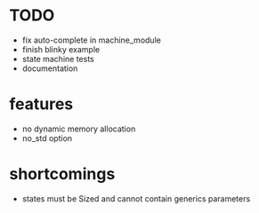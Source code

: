 # TODO
- fix auto-complete in machine_module
- finish blinky example
- state machine tests
- documentation

# features
- no dynamic memory allocation
- no_std option

# shortcomings
- states must be Sized and cannot contain generics parameters
